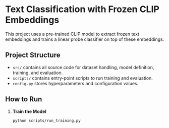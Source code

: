 # Text Classification with Frozen CLIP Embeddings

This project uses a pre-trained CLIP model to extract frozen text embeddings and trains a linear probe classifier on top of these embeddings.

## Project Structure
- `src/` contains all source code for dataset handling, model definition, training, and evaluation.
- `scripts/` contains entry-point scripts to run training and evaluation.
- `config.py` stores hyperparameters and configuration values.

## How to Run
1. **Train the Model**
   ```bash
   python scripts/run_training.py
